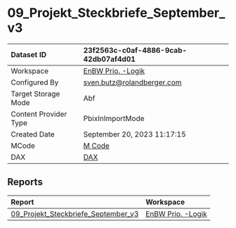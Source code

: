 



# 09_Projekt_Steckbriefe_September_v3

|Dataset ID|23f2563c-c0af-4886-9cab-42db07af4d01|
| :--- | :--- |
|Workspace|[EnBW Prio. -Logik](../Workspaces/EnBW-Prio.--Logik.md)|
|Configured By|sven.butz@rolandberger.com|
|Target Storage Mode|Abf|
|Content Provider Type|PbixInImportMode|
|Created Date|September 20, 2023 11:17:15|
|MCode|[M Code](./09_Projekt_Steckbriefe_September_v3/mcode.md)|
|DAX|[DAX](./09_Projekt_Steckbriefe_September_v3/dax.md)|

## Reports

|Report|Workspace|
| :--- | :--- |
|[09_Projekt_Steckbriefe_September_v3](../Reports/09_Projekt_Steckbriefe_September_v3.md)|[EnBW Prio. -Logik](../Workspaces/EnBW-Prio.--Logik.md)|
